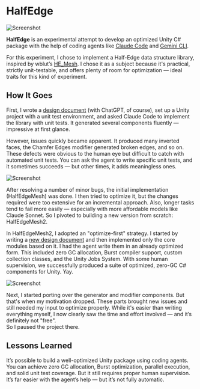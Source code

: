 # HalfEdge

![Screenshot](https://github.com/user-attachments/assets/541aa20a-aacb-4f33-bfed-f408ece4b73d)

**HalfEdge** is an experimental attempt to develop an optimized Unity C# package
with the help of coding agents like [Claude Code] and [Gemini CLI].

[Claude Code]: https://www.anthropic.com/claude-code
[Gemini CLI]: https://blog.google/technology/developers/introducing-gemini-cli-open-source-ai-agent/

For this experiment, I chose to implement a Half-Edge data structure library,
inspired by wblut’s [HE_Mesh]. I chose it as a subject because it's practical,
strictly unit-testable, and offers plenty of room for optimization — ideal
traits for this kind of experiment.

[HE_Mesh]: https://github.com/wblut/HE_Mesh

## How It Goes

First, I wrote a [design document] (with ChatGPT, of course), set up a Unity
project with a unit test environment, and asked Claude Code to implement the
library with unit tests. It generated several components fluently — impressive
at first glance.

[design document]: /Design.md

However, issues quickly became apparent. It produced many inverted faces, the
Chamfer Edges modifier generated broken edges, and so on. These defects were
obvious to the human eye but difficult to catch with automated unit tests. You
can ask the agent to write specific unit tests, and it sometimes succeeds — but
other times, it adds meaningless ones.

![Screenshot](https://github.com/user-attachments/assets/b1634522-0eba-42f4-8637-f60647f2914d)

After resolving a number of minor bugs, the initial implementation
(HalfEdgeMesh) was done. I then tried to optimize it, but the changes required
were too extensive for an incremental approach. Also, longer tasks tend to fail
more easily — especially with more affordable models like Claude Sonnet. So I
pivoted to building a new version from scratch: HalfEdgeMesh2.

In HalfEdgeMesh2, I adopted an "optimize-first" strategy. I started by writing a
[new design document] and then implemented only the core modules based on it. I
had the agent write them in an already optimized form. This included zero GC
allocation, Burst compiler support, custom collection classes, and the Unity
Jobs System. With some human supervision, we successfully produced a suite of
optimized, zero-GC C# components for Unity. Yay.

[new design document]: /HalfEdgeMesh2_Design.md

![Screenshot](https://github.com/user-attachments/assets/0240bce3-bc77-42ae-ac0d-cf503a6b06a2)

Next, I started porting over the generator and modifier components. But that's
when my motivation dropped. These parts brought new issues and still needed my
input to optimize properly. While it's easier than writing everything myself, I
now clearly saw the time and effort involved — and it’s definitely not "free".  
So I paused the project there.

## Lessons Learned

It’s possible to build a well-optimized Unity package using coding agents. You
can achieve zero GC allocation, Burst optimization, parallel execution, and
solid unit test coverage. But it still requires proper human supervision. It’s
far easier with the agent’s help — but it’s not fully automatic.
